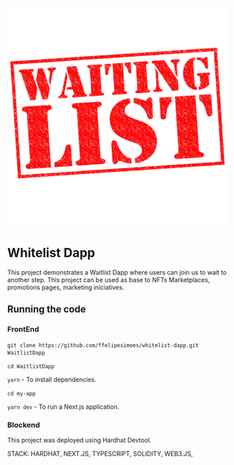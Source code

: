 ![!Waitlist](./waiting-list.png)

# Whitelist Dapp

This project demonstrates a Waitlist Dapp where users can join us to wait to another step. This project can be used as base to NFTs Marketplaces, promotions pages, marketing iniciatives.

## Running the code

### **FrontEnd**

`git clone https://github.com/ffelipesimoes/whitelist-dapp.git WaitlistDapp`

`cd WaitlistDapp`

`yarn` - To install dependencies.

`cd my-app`

`yarn dev` - To run a Next.js application.

### **Blockend**

This project was deployed using Hardhat Devtool.

STACK: HARDHAT, NEXT.JS, TYPESCRIPT, SOLIDITY, WEB3.JS,
